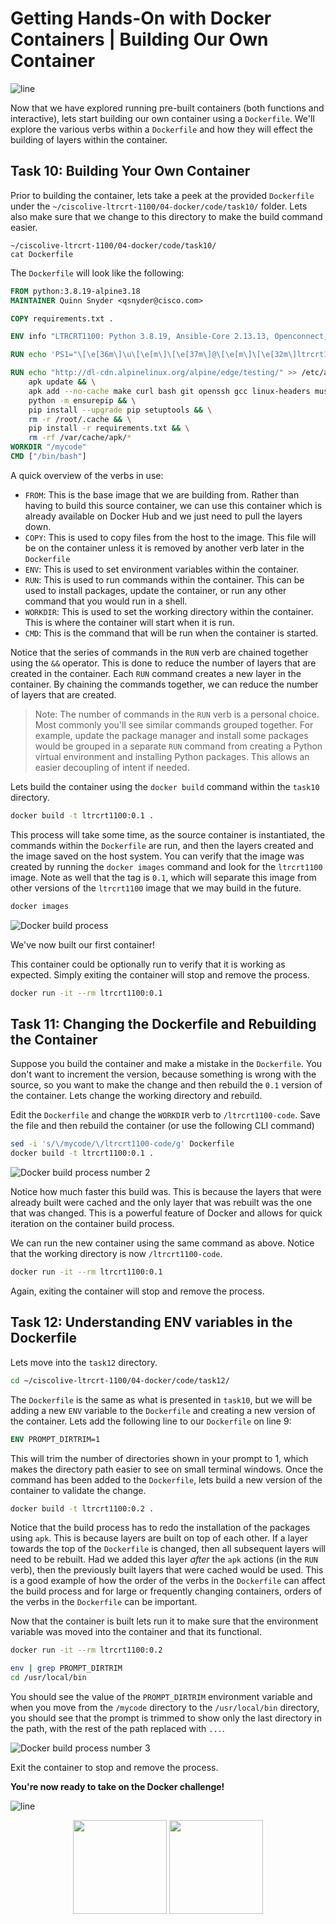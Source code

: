 # Getting Hands-On with Docker Containers | Building Our Own Container

![line](../assets/banner.png)

Now that we have explored running pre-built containers (both functions and interactive), lets start building our own container using a `Dockerfile`.  We'll explore the various verbs within a `Dockerfile` and how they will effect the building of layers within the container.

## Task 10: Building Your Own Container

Prior to building the container, lets take a peek at the provided `Dockerfile` under the `~/ciscolive-ltrcrt-1100/04-docker/code/task10/` folder.  Lets also make sure that we change to this directory to make the build command easier.

```cd
~/ciscolive-ltrcrt-1100/04-docker/code/task10/
cat Dockerfile
```

The `Dockerfile` will look like the following:

```Dockerfile
FROM python:3.8.19-alpine3.18
MAINTAINER Quinn Snyder <qsnyder@cisco.com>

COPY requirements.txt . 

ENV info "LTRCRT1100: Python 3.8.19, Ansible-Core 2.13.13, Openconnect, VIRLUtils"

RUN echo 'PS1="\[\e[36m\]\u\[\e[m\]\[\e[37m\]@\[\e[m\]\[\e[32m\]ltrcrt1100\[\e[m\]:\[\e[33m\]\w\[\e[m\]\[\e[33m\]\\$\[\e[m\] "' >> /root/.bashrc 

RUN echo "http://dl-cdn.alpinelinux.org/alpine/edge/testing/" >> /etc/apk/repositories && \
    apk update && \
    apk add --no-cache make curl bash git openssh gcc linux-headers musl-dev libffi-dev openssl-dev libxml2-dev libxslt-dev wget openconnect && \
    python -m ensurepip && \
    pip install --upgrade pip setuptools && \
    rm -r /root/.cache && \
    pip install -r requirements.txt && \
    rm -rf /var/cache/apk/*
WORKDIR "/mycode" 
CMD ["/bin/bash"]
```

A quick overview of the verbs in use:

- `FROM`: This is the base image that we are building from.  Rather than having to build this source container, we can use this container which is already available on Docker Hub and we just need to pull the layers down.
- `COPY`: This is used to copy files from the host to the image.  This file will be on the container unless it is removed by another verb later in the `Dockerfile`
- `ENV`: This is used to set environment variables within the container.
- `RUN`: This is used to run commands within the container.  This can be used to install packages, update the container, or run any other command that you would run in a shell.
- `WORKDIR`: This is used to set the working directory within the container.  This is where the container will start when it is run.
- `CMD`: This is the command that will be run when the container is started.

Notice that the series of commands in the `RUN` verb are chained together using the `&&` operator.  This is done to reduce the number of layers that are created in the container.  Each `RUN` command creates a new layer in the container.  By chaining the commands together, we can reduce the number of layers that are created.

> Note: The number of commands in the `RUN` verb is a personal choice.  Most commonly you'll see similar commands grouped together.  For example, update the package manager and install some packages would be grouped in a separate `RUN` command from creating a Python virtual environment and installing Python packages.  This allows an easier decoupling of intent if needed.

Lets build the container using the `docker build` command within the `task10` directory.

```bash
docker build -t ltrcrt1100:0.1 .
```

This process will take some time, as the source container is instantiated, the commands within the `Dockerfile` are run, and then the layers created and the image saved on the host system.  You can verify that the image was created by running the `docker images` command and look for the `ltrcrt1100` image.  Note as well that the tag is `0.1`, which will separate this image from other versions of the `ltrcrt1100` image that we may build in the future.

```bash
docker images
```

![Docker build process](images/new-docker-build-01.gif)

We've now built our first container!

This container could be optionally run to verify that it is working as expected.  Simply exiting the container will stop and remove the process.

```bash
docker run -it --rm ltrcrt1100:0.1
```

## Task 11: Changing the Dockerfile and Rebuilding the Container

Suppose you build the container and make a mistake in the `Dockerfile`.  You don't want to increment the version, because something is wrong with the source, so you want to make the change and then rebuild the `0.1` version of the container.  Lets change the working directory and rebuild.

Edit the `Dockerfile` and change the `WORKDIR` verb to `/ltrcrt1100-code`.  Save the file and then rebuild the container (or use the following CLI command)

```bash
sed -i 's/\/mycode/\/ltrcrt1100-code/g' Dockerfile
docker build -t ltrcrt1100:0.1 .
```

![Docker build process number 2](images/new-docker-build-02.gif)

Notice how much faster this build was.  This is because the layers that were already built were cached and the only layer that was rebuilt was the one that was changed.  This is a powerful feature of Docker and allows for quick iteration on the container build process.

We can run the new container using the same command as above.  Notice that the working directory is now `/ltrcrt1100-code`.

```bash
docker run -it --rm ltrcrt1100:0.1
```

Again, exiting the container will stop and remove the process.

## Task 12: Understanding ENV variables in the Dockerfile

Lets move into the `task12` directory.  

```bash
cd ~/ciscolive-ltrcrt-1100/04-docker/code/task12/
```

The `Dockerfile` is the same as what is presented in `task10`, but we will be adding a new `ENV` variable to the `Dockerfile` and creating a new version of the container.  Lets add the following line to our `Dockerfile` on line 9:

```Dockerfile
ENV PROMPT_DIRTRIM=1
```

This will trim the number of directories shown in your prompt to 1, which makes the directory path easier to see on small terminal windows.  Once the command has been added to the `Dockerfile`, lets build a new version of the container to validate the change.

```bash
docker build -t ltrcrt1100:0.2 .
```

Notice that the build process has to redo the installation of the packages using `apk`.  This is because layers are built on top of each other.  If a layer towards the top of the `Dockerfile` is changed, then all subsequent layers will need to be rebuilt.  Had we added this layer *after* the `apk` actions (in the `RUN` verb), then the previously built layers that were cached would be used.  This is a good example of how the order of the verbs in the `Dockerfile` can affect the build process and for large or frequently changing containers, orders of the verbs in the `Dockerfile` can be important.

Now that the container is built lets run it to make sure that the environment variable was moved into the container and that its functional.

```bash
docker run -it --rm ltrcrt1100:0.2
```

```bash
env | grep PROMPT_DIRTRIM
cd /usr/local/bin
```

You should see the value of the `PROMPT_DIRTRIM` environment variable and when you move from the `/mycode` directory to the `/usr/local/bin` directory, you should see that the prompt is trimmed to show only the last directory in the path, with the rest of the path replaced with `...`.

![Docker build process number 3](images/new-docker-build-03.gif)

Exit the container to stop and remove the process.

**You're now ready to take on the Docker challenge!**

![line](../assets/banner.png)

<p align="center">
<a href="4.md"><img src="../assets/previous.png" width="150px"></a>
<a href="6.md"><img src="../assets/next.png" width="150px"></a>
</p>